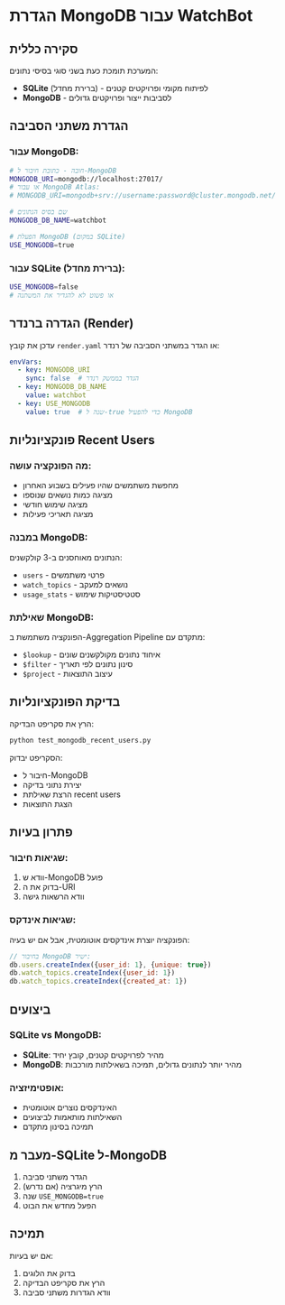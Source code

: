 # הגדרת MongoDB עבור WatchBot

## סקירה כללית

המערכת תומכת כעת בשני סוגי בסיסי נתונים:
- **SQLite** (ברירת מחדל) - לפיתוח מקומי ופרויקטים קטנים
- **MongoDB** - לסביבות ייצור ופרויקטים גדולים

## הגדרת משתני הסביבה

### עבור MongoDB:
```bash
# חובה - כתובת חיבור ל-MongoDB
MONGODB_URI=mongodb://localhost:27017/
# או עבור MongoDB Atlas:
# MONGODB_URI=mongodb+srv://username:password@cluster.mongodb.net/

# שם בסיס הנתונים
MONGODB_DB_NAME=watchbot

# הפעלת MongoDB (במקום SQLite)
USE_MONGODB=true
```

### עבור SQLite (ברירת מחדל):
```bash
USE_MONGODB=false
# או פשוט לא להגדיר את המשתנה
```

## הגדרה ברנדר (Render)

עדכן את קובץ `render.yaml` או הגדר במשתני הסביבה של רנדר:

```yaml
envVars:
  - key: MONGODB_URI
    sync: false  # הגדר בממשק רנדר
  - key: MONGODB_DB_NAME
    value: watchbot
  - key: USE_MONGODB
    value: true  # שנה ל-true כדי להפעיל MongoDB
```

## פונקציונליות Recent Users

### מה הפונקציה עושה:
- מחפשת משתמשים שהיו פעילים בשבוע האחרון
- מציגה כמות נושאים שנוספו
- מציגה שימוש חודשי
- מציגה תאריכי פעילות

### במבנה MongoDB:
הנתונים מאוחסנים ב-3 קולקשנים:
- `users` - פרטי משתמשים
- `watch_topics` - נושאים למעקב
- `usage_stats` - סטטיסטיקות שימוש

### שאילתת MongoDB:
הפונקציה משתמשת ב-Aggregation Pipeline מתקדם עם:
- `$lookup` - איחוד נתונים מקולקשנים שונים
- `$filter` - סינון נתונים לפי תאריך
- `$project` - עיצוב התוצאות

## בדיקת הפונקציונליות

הרץ את סקריפט הבדיקה:
```bash
python test_mongodb_recent_users.py
```

הסקריפט יבדוק:
- חיבור ל-MongoDB
- יצירת נתוני בדיקה
- הרצת שאילתת recent users
- הצגת התוצאות

## פתרון בעיות

### שגיאות חיבור:
1. וודא ש-MongoDB פועל
2. בדוק את ה-URI
3. וודא הרשאות גישה

### שגיאות אינדקס:
הפונקציה יוצרת אינדקסים אוטומטית, אבל אם יש בעיה:
```javascript
// בחיבור MongoDB ישיר:
db.users.createIndex({user_id: 1}, {unique: true})
db.watch_topics.createIndex({user_id: 1})
db.watch_topics.createIndex({created_at: 1})
```

## ביצועים

### SQLite vs MongoDB:
- **SQLite**: מהיר לפרויקטים קטנים, קובץ יחיד
- **MongoDB**: מהיר יותר לנתונים גדולים, תמיכה בשאילתות מורכבות

### אופטימיזציה:
- האינדקסים נוצרים אוטומטית
- השאילתות מותאמות לביצועים
- תמיכה בסינון מתקדם

## מעבר מ-SQLite ל-MongoDB

1. הגדר משתני סביבה
2. הרץ מיגרציה (אם נדרש)
3. שנה `USE_MONGODB=true`
4. הפעל מחדש את הבוט

## תמיכה

אם יש בעיות:
1. בדוק את הלוגים
2. הרץ את סקריפט הבדיקה
3. וודא הגדרות משתני סביבה
